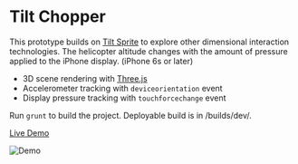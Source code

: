 Tilt Chopper
====

This prototype builds on [Tilt Sprite](https://github.com/epassi/tilt-sprite) to explore other dimensional interaction technologies. The helicopter altitude changes with the amount of pressure applied to the iPhone display. (iPhone 6s or later)

* 3D scene rendering with [Three.js](https://threejs.org)
* Accelerometer tracking with `deviceorientation` event
* Display pressure tracking with `touchforcechange` event 

Run `grunt` to build the project. Deployable build is in /builds/dev/.

[Live Demo](https://emiliopassi.com/lab/tilt-chopper/)

![Demo](README/demo.gif)